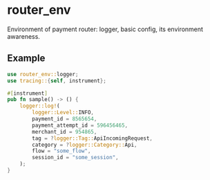 # router_env

Environment of payment router: logger, basic config, its environment awareness.

## Example

```rust
use router_env::logger;
use tracing::{self, instrument};

#[instrument]
pub fn sample() -> () {
    logger::log!(
        logger::Level::INFO,
        payment_id = 8565654,
        payment_attempt_id = 596456465,
        merchant_id = 954865,
        tag = ?logger::Tag::ApiIncomingRequest,
        category = ?logger::Category::Api,
        flow = "some_flow",
        session_id = "some_session",
    );
}
```
